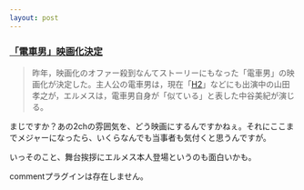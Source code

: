 ```yaml
---
layout: post
---
```

<h3><a href="http://slashdot.jp/article.pl?sid=05/03/06/0937252&topic=50">「電車男」映画化決定</a></h3>
<blockquote><p>昨年，映画化のオファー殺到なんてストーリーにもなった「電車男」の映画化が決定した。主人公の電車男は，現在「<a href="http://www.h2database.com/">H2</a>」などにも出演中の山田孝之が，エルメスは，電車男自身が「似ている」と表した中谷美紀が演じる。</p>
</blockquote>
<p>まじですか？あの2chの雰囲気を、どう映画にするんですかねぇ。それにここまでメジャーになったら、いくらなんでも当事者も気付くと思うんですが。</p>
<p>いっそのこと、舞台挨拶にエルメス本人登場というのも面白いかも。</p>
<p><span class="error">commentプラグインは存在しません。</span> </p>
